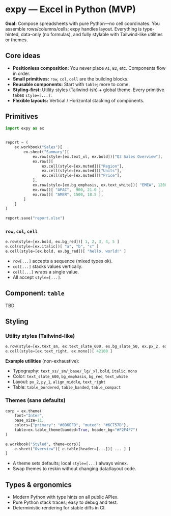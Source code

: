 # expy — Excel in Python (MVP)
 
**Goal:** Compose spreadsheets with pure Python—no cell coordinates. You assemble rows/columns/cells; expy handles layout. Everything is type-hinted, data-only (no formulas), and fully stylable with Tailwind-like utilities or themes.
 
## Core ideas
 
* **Positionless composition:** You never place `A1`, `B2`, etc. Components flow in order.
* **Small primitives:** `row`, `col`, `cell` are the building blocks.
* **Reusable components:** Start with `table`; more to come.
* **Styling-first:** Utility styles (Tailwind-ish) + global theme. Every primitive takes `style=[...]`.
* **Flexible layouts:** Vertical / Horizontal stacking of components.
 
## Primitives
 
```python
import expy as ex
 
 
report = (
    ex.workbook("Sales")[
        ex.sheet("Summary")[
            ex.row(style=[ex.text_xl, ex.bold])["Q3 Sales Overview"],
            ex.row()[
                ex.cell(style=[ex.muted])["Region"],
                ex.cell(style=[ex.muted])["Units"],
                ex.cell(style=[ex.muted])["Price"],
            ],
            ex.row(style=[ex.bg_emphasis, ex.text_white])[ "EMEA", 1200, 19.0 ],
            ex.row()[ "APAC",  900, 21.0 ],
            ex.row()[ "AMER", 1500, 18.5 ],
        ]
    ]
)
 
report.save("report.xlsx")
```
 
### `row`, `col`, `cell`
 
```python
e.row(style=[ex.bold, ex.bg_red])[ 1, 2, 3, 4, 5 ]
e.col(style=[ex.italic])[ "a", "b", "c" ]
e.cell(style=[ex.bold, ex.bg_red])[ "hello, world!" ]
```
 
* `row[...]` accepts a sequence (mixed types ok).
* `col[...]` stacks values vertically.
* `cell[...]` wraps a single value.
* All accept `style=[...]`.
 
## Component: `table`
 
TBD
 
## Styling
 
### Utility styles (Tailwind-like)
 
```python
e.row(style=[ex.text_sm, ex.text_slate_600, ex.bg_slate_50, ex.px_2, ex.py_1])[ ... ]
e.cell(style=[ex.text_right, ex.mono])[ 42100 ]
```
 
**Example utilities** (non-exhaustive):
 
* Typography: `text_xs/_sm/_base/_lg/_xl`, `bold`, `italic`, `mono`
* Color: `text_slate_600`, `bg_emphasis`, `bg_red`, `text_white`
* Layout: `px_2`, `py_1`, `align_middle`, `text_right`
* Table: `table_bordered`, `table_banded`, `table_compact`
 
### Themes (sane defaults)
 
```python
corp = ex.theme(
    font="Inter",
    base_size=11,
    colors={"primary": "#0D6EFD", "muted": "#6C757D"},
    table=ex.table_theme(banded=True, header_bg="#F2F4F7")
)
 
e.workbook("Styled", theme=corp)[
    e.sheet("Overview")[ e.table(header=[...])[ ... ] ]
]
```
 
* A theme sets defaults; local `style=[...]` always winex.
* Swap themes to reskin without changing data/layout code.
 
## Types & ergonomics
 
* Modern Python with type hints on all public APIex.
* Pure Python stack traces; easy to debug and test.
* Deterministic rendering for stable diffs in CI.
